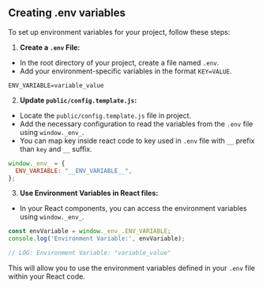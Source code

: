 ## Creating .env variables

To set up environment variables for your project, follow these steps:

1. **Create a `.env` File:**
  - In the root directory of your project, create a file named `.env`.
  - Add your environment-specific variables in the format `KEY=VALUE`.

  ```plaintext
  ENV_VARIABLE=variable_value
  ```

2. **Update `public/config.template.js`:**
  - Locate the `public/config.template.js` file in project.
  - Add the necessary configuration to read the variables from the `.env` file using `window._env_`.
  - You can map key inside react code to key used in `.env` file with `__` prefix than `key` and `__` suffix.

  ```javascript
  window._env_ = {
    ENV_VARIABLE: "__ENV_VARIABLE__",
  };
  ```

3. **Use Environment Variables in React files:**
- In your React components, you can access the environment variables using `window._env_`.

```javascript
const envVariable = window._env_.ENV_VARIABLE;
console.log('Environment Variable:', envVariable);

// LOG: Environment Variable: "variable_value"
```

This will allow you to use the environment variables defined in your `.env` file within your React code.